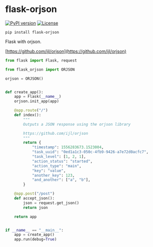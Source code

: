 # flask-orjson

[![PyPI version](https://badge.fury.io/py/flask-orjson.svg)](https://badge.fury.io/py/flask-orjson)
[![License](https://img.shields.io/badge/license-LGPL_v2-red.svg)](https://raw.githubusercontent.com/CheeseCake87/flask-orjson/master/LICENSE)

`pip install flask-orjson`

Flask with orjson.

[https://github.com/ijl/orjson](https://github.com/ijl/orjson)

```python
from flask import Flask, request

from flask_orjson import ORJSON

orjson = ORJSON()


def create_app():
    app = Flask(__name__)
    orjson.init_app(app)

    @app.route("/")
    def index():
        """
        Outputs a JSON response using the orjson library

        https://github.com/ijl/orjson
        """
        return {
            "timestamp": 1556283673.1523004,
            "task_uuid": "0ed1a1c3-050c-4fb9-9426-a7e72d0acfc7",
            "task_level": [1, 2, 1],
            "action_status": "started",
            "action_type": "main",
            "key": "value",
            "another_key": 123,
            "and_another": ["a", "b"],
        }

    @app.post("/post")
    def accept_json():
        json = request.get_json()
        return json

    return app


if __name__ == "__main__":
    app = create_app()
    app.run(debug=True)

```